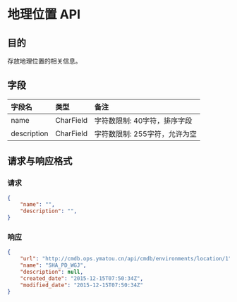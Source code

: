 # 地理位置 API

## 目的
存放地理位置的相关信息。

## 字段
|字段名|类型|备注|
|:-----|:-----|:-----|
|name|CharField|字符数限制: 40字符，排序字段
|description|CharField|字符数限制: 255字符，允许为空

## 请求与响应格式

### 请求

```JSON
{
    "name": "",
    "description": "",
}
```

### 响应
```JSON
{
    "url": "http://cmdb.ops.ymatou.cn/api/cmdb/environments/location/1",
    "name": "SHA_PD_WGJ",
    "description": null,
    "created_date": "2015-12-15T07:50:34Z",
    "modified_date": "2015-12-15T07:50:34Z"
}
```
